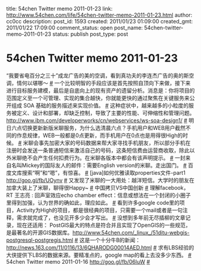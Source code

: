 title: 54chen Twitter memo 2011-01-23 
link: http://www.54chen.com/life/54chen-twitter-memo-2011-01-23.html
author: cc0cc
description: 
post_id: 1593
created: 2011/01/23 01:09:00
created_gmt: 2011/01/22 17:09:00
comment_status: open
post_name: 54chen-twitter-memo-2011-01-23
status: publish
post_type: post

# 54chen Twitter memo 2011-01-23 

“我要省电百分之三十”成龙广告的美的空调，看到真功夫的李连杰广告的奥的斯空调，情何以堪哪～ [#](http://twitter.com/54chen/statuses/28818954260586496) 一个比较明智的手段应该是首先按照自顶向下来做，接下来进行目标服务建模，最后是自底向上的现有资产的遗留分析。消息是：你将项目的范围定义至一个可管理、实现的集合越快，你就能更快的通过聚焦在关键服务来公开组成 SOA 基础的服务描述来实现价值。 [#](http://twitter.com/54chen/statuses/28081236983422976) 这种症状中，越来越多的小粒度的服务被定义、设计和部署，却缺乏控制，导致了主要的性能、可伸缩性和管理问题。http://www.ibm.com/developerworks/cn/webservices/ws-soa-design1/ [#](http://twitter.com/54chen/statuses/28067954964832257) 明日六点切换更新新版米聊服务，为什么选清晨六点？手机用户和WEB用户截然不同的作息规律，WEB一般都是0点更新，而手机用户在0点也是用得很High的时候。 [#](http://twitter.com/54chen/statuses/27715975986020352) 米聊会事先加密大家的号码数据来帮大家寻找手机朋友，所以部分手机在注册时会发送一条普通短信来激活自己的号码，这条短信费由运营商收取，除此以外米聊绝不会产生任何扣费行为。在米聊各版本中都会有该声明提示。 [#](http://twitter.com/54chen/statuses/27642144080531457) 一封来自名叫Mickey的国际友人的邮件：需要English version的米聊。走出国门。 [#](http://twitter.com/54chen/statuses/27562780504629248) 百度文库搜索“啊”和“嗯”，有惊喜。 [#](http://twitter.com/54chen/statuses/27555532881530880) [java]如何优雅读取properties文件-part1 <http://goo.gl/fb/UOynv> [#](http://twitter.com/54chen/statuses/27355952701251587) 又发现了米聊的一大用处：越洋短信。大学时的朋友在加拿大装上了米聊，聊得很Happy~ [#](http://twitter.com/54chen/statuses/27318616781234176) 中国拷贝VS中国创新 [#](http://twitter.com/54chen/statuses/27280207719178240) 理解facebook，RT 王志亮 : 回声室效应echo chamber effect：信息或想法在一个封闭的小圈子里得到加强，认为世界的确如此，理应如此。 [#](http://twitter.com/54chen/statuses/27237673965985792) 看到许多google code里的项目，Activity为High的项目，都是很经典的项目，只需要一个mail或者是一句注释，需求就完成了，也没见开多少会才写出。 [#](http://twitter.com/54chen/statuses/27198661687508992) 没想到多年前无尽插柳的文章记录，现在还适用： PostGIS最大的特点是符合并且实现了OpenGIS的一些规范，是最著名的开源GIS数据库。http://www.54chen.com/_linux_/51ditu-webgis-postgresql-postgregis.html [#](http://twitter.com/54chen/statuses/26889090079137792) 这是一个十分牛B的新闻：http://news.163.com/11/0116/13/6QHARODG00014AED.html [#](http://twitter.com/54chen/statuses/26870731660853248) 求有LBS经验的大侠提供下LBS的数据来源。要精准点的，google map的看上去没多少东西。 [#](http://twitter.com/54chen/statuses/26836562910121984) 54chen Twitter memo 2011-01-16 <http://goo.gl/fb/06luW> [#](http://twitter.com/54chen/statuses/26459605068414977)